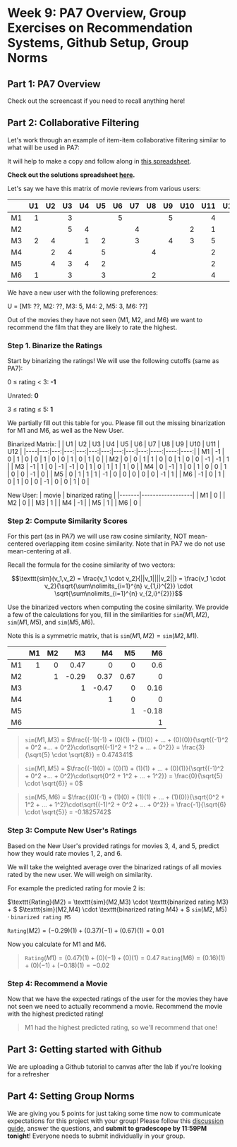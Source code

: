 # Week 9: PA7 Overview, Group Exercises on Recommendation Systems, Github Setup, Group Norms

## Part 1: PA7 Overview
Check out the screencast if you need to recall anything here!

## Part 2: Collaborative Filtering

Let's work through an example of item-item collaborative filtering similar to what will be used in PA7:

It will help to make a copy and follow along in [this spreadsheet](https://docs.google.com/spreadsheets/d/1RalPHyrnGHc3dGnDVzAZNZG4uNiZxrcMiO--Xo8awsw/edit#gid=0).

**Check out the solutions spreadsheet [here](https://docs.google.com/spreadsheets/d/1ne8lkV_2DZo4KmcpD3RXeuLxiTH3ECS7JpW9OI8JBsE/edit#gid=0).**

Let's say we have this matrix of movie reviews from various users:

|    | U1 | U2 | U3 | U4 | U5 | U6 | U7 | U8 | U9 | U10 | U11 | U12 |
|----|---:|---:|---:|---:|---:|---:|---:|---:|---:|----:|----:|----:|
| M1 |  1 |    |  3 |    |    |  5 |    |    |  5 |     |   4 |     |
| M2 |    |    |  5 |  4 |    |    |  4 |    |    |   2 |   1 |   3 |
| M3 |  2 |  4 |    |  1 |  2 |    |  3 |    |  4 |   3 |   5 |     |
| M4 |    |  2 |  4 |    |  5 |    |    |  4 |    |     |   2 |     |
| M5 |    |  4 |  3 |  4 |  2 |    |    |    |    |     |   2 |   5 |
| M6 |  1 |    |  3 |    |  3 |    |    |  2 |    |     |   4 |     |

We have a new user with the following preferences:

U = [M1: ??, M2: ??, M3: 5, M4: 2, M5: 3, M6: ??]

Out of the movies they have not seen (M1, M2, and M6) we want to recommend the film that they are likely to rate the highest.

### Step 1.  Binarize the Ratings

Start by binarizing the ratings!  We will use the following cutoffs (same as PA7):

0 $\leq$ rating $\lt$ 3: **-1**

Unrated: **0**

3 $\leq$ rating $\leq$ 5: **1**

We partially fill out this table for you.  Please fill out the missing binarization for M1 and M6, as well as the New User.

Binarized Matrix:
|    | U1 | U2 | U3 | U4 | U5 | U6 | U7 | U8 | U9 | U10 | U11 | U12 |
|----|---:|---:|---:|---:|---:|---:|---:|---:|---:|----:|----:|----:|
| M1 |  -1 |  0 |  1 |  0 |  0 |  1 |  0 |  0 |  1 |   0 |   1 |   0 |
| M2 |  0 |  0 |  1 |  1 |  0 |  0 |  1 |  0 |  0 |  -1 |  -1 |   1 |
| M3 | -1 |  1 |  0 | -1 | -1 |  0 |  1 |  0 |  1 |   1 |   1 |   0 |
| M4 |  0 | -1 |  1 |  0 |  1 |  0 |  0 |  1 |  0 |   0 |  -1 |   0 |
| M5 |  0 |  1 |  1 |  1 | -1 |  0 |  0 |  0 |  0 |   0 |  -1 |   1 |
| M6 |  -1 |  0 |  1 |  0 |  1 |  0 |  0 |  -1 |  0 |   0 |   1 |   0 |


New User:
| movie | binarized rating |
|-------|------------------|
|    M1 |                0 |
|    M2 |                0 |
|    M3 |                1 |
|    M4 |               -1 |
|    M5 |                1 |
|    M6 |                0 |


### Step 2: Compute Similarity Scores

For this part (as in PA7) we will use raw cosine similarity, NOT mean-centered overlapping item cosine similarity.  Note that in PA7 we do not use mean-centering at all.

Recall the formula for the cosine similarity of two vectors:

$$\texttt{sim}(v_1,v_2) = \frac{v_1 \cdot v_2}{||v_1||||v_2||} = \frac{v_1 \cdot v_2}{\sqrt{\sum\nolimits_{i=1}^{n} v_{1,i}^{2}} \cdot \sqrt{\sum\nolimits_{i=1}^{n} v_{2,i}^{2}}}$$

Use the binarized vectors when computing the cosine similarity.  We provide a few of the calculations for you, fill in the similarities for $\texttt{sim}(M1, M2)$, $\texttt{sim}(M1, M5)$, and $\texttt{sim}(M5, M6)$.

Note this is a symmetric matrix, that is $\texttt{sim}(M1,M2) = \texttt{sim}(M2,M1)$.

|    | M1 | M2 |            M3 |           M4 |           M5 |          M6 |
|----|---:|---:|--------------:|-------------:|-------------:|------------:|
| M1 |  1 |  0 |            0.47 |            0 |           0 |         0.6 |
| M2 |    |  1 | -0.29 | 0.37 | 0.67 |           0 |
| M3 |    |    |             1 | -0.47 |            0 | 0.16 |
| M4 |    |    |               |            1 |            0 |           0 |
| M5 |    |    |               |              |            1 |          -0.18 |
| M6 |    |    |               |              |              |           1 |

>$\texttt{sim}(M1, M3)$ = $\frac{(-1)(-1) + (0)(1) + (1)(0) + ... + (0)(0)}{\sqrt{(-1)^2 + 0^2 +... + 0^2}\cdot\sqrt{(-1)^2 + 1^2 + ... + 0^2}} = \frac{3}{\sqrt{5} \cdot \sqrt{8}} = 0.474341$

> $\texttt{sim}(M1, M5)$ = $\frac{(-1)(0) + (0)(1) + (1)(1) + ... + (0)(1)}{\sqrt{(-1)^2 + 0^2 +... + 0^2}\cdot\sqrt{0^2 + 1^2 + ... + 1^2}} = \frac{0}{\sqrt{5} \cdot \sqrt{6}} = 0$

> $\texttt{sim}(M5, M6)$ = $\frac{(0)(-1) + (1)(0) + (1)(1) + ... + (1)(0)}{\sqrt{0^2 + 1^2 + ... + 1^2}\cdot\sqrt{(-1)^2 + 0^2 + ... + 0^2}} = \frac{-1}{\sqrt{6} \cdot \sqrt{5}} = -0.1825742$

### Step 3: Compute New User's Ratings

Based on the New User's provided ratings for movies 3, 4, and 5, predict how they would rate movies 1, 2, and 6.

We will take the weighted average over the binarized ratings of all movies rated by the new user.  We will weigh on similarity.

For example the predicted rating for movie 2 is:

$\texttt{Rating}(M2) = \texttt{sim}(M2,M3) \cdot \texttt{binarized rating M3} + $
$\texttt{sim}(M2,M4) \cdot \texttt{binarized rating M4} + $
$\texttt{sim}(M2,M5) \cdot \texttt{binarized rating M5}$

$\texttt{Rating}(M2) = (-0.29)(1) + (0.37)(-1) + (0.67)(1) = 0.01$

Now you calculate for M1 and M6.

> $\texttt{Rating}(M1) = (0.47)(1) + (0)(-1) + (0)(1) = 0.47$
> $\texttt{Rating}(M6) = (0.16)(1) + (0)(-1) + (-0.18)(1) = -0.02$

### Step 4: Recommend a Movie

Now that we have the expected ratings of the user for the movies they have not seen we need to actually recommend a movie.  Recommend the movie with the highest predicted rating!

> M1 had the highest predicted rating, so we'll recommend that one!

## Part 3: Getting started with Github
We are uploading a Github tutorial to canvas after the lab if you're looking for a refresher

## Part 4: Setting Group Norms

We are giving you 5 points for just taking some time now to communicate expectations for this project with your group!  Please follow this [discussion guide](https://docs.google.com/document/d/12G0x5YhdnO6qaR2RHvKaTGUG6k2pYj3-PRLZSE0BsPY/edit), answer the questions, and **submit to gradescope by 11:59PM tonight**!  Everyone needs to submit individually in your group.